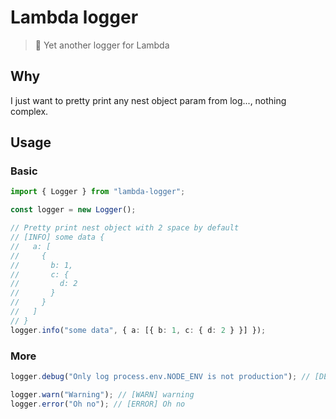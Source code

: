 # Lambda logger

> 📝 Yet another logger for Lambda

## Why

I just want to pretty print any nest object param from log..., nothing complex.

## Usage

### Basic

```ts
import { Logger } from "lambda-logger";

const logger = new Logger();

// Pretty print nest object with 2 space by default
// [INFO] some data {
//   a: [
//     {
//       b: 1,
//       c: {
//         d: 2
//       }
//     }
//   ]
// }
logger.info("some data", { a: [{ b: 1, c: { d: 2 } }] });
```

### More

```ts
logger.debug("Only log process.env.NODE_ENV is not production"); // [DEBUG] ...

logger.warn("Warning"); // [WARN] warning
logger.error("Oh no"); // [ERROR] Oh no
```
